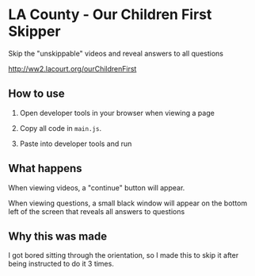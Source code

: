 # LA County - Our Children First Skipper
Skip the "unskippable" videos and reveal answers to all questions

http://ww2.lacourt.org/ourChildrenFirst

## How to use

1. Open developer tools in your browser when viewing a page

2. Copy all code in `main.js`.

3. Paste into developer tools and run

## What happens

When viewing videos, a "continue" button will appear.

When viewing questions, a small black window will appear on the bottom left of the screen that reveals all answers to questions

## Why this was made

I got bored sitting through the orientation, so I made this to skip it after being instructed to do it 3 times.
